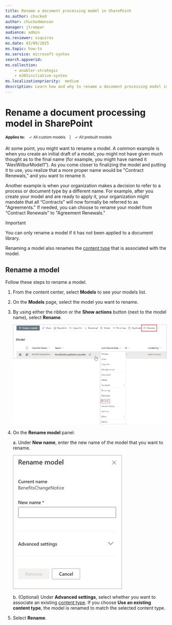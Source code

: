 ```yaml
---
title: Rename a document processing model in SharePoint
ms.author: chucked
author: chuckedmonson
manager: jtremper
audience: admin
ms.reviewer: ssquires
ms.date: 03/09/2025
ms.topic: how-to
ms.service: microsoft-syntex
search.appverid: 
ms.collection: 
    - enabler-strategic
    - m365initiative-syntex
ms.localizationpriority:  medium
description: Learn how and why to rename a document processing model in SharePoint.
---
```


# Rename a document processing model in SharePoint

<sup>**Applies to:**  &ensp; &#10003; All custom models &ensp; | &ensp; &#10003; All prebuilt models</sup>

At some point, you might want to rename a model. A common example is when you create an initial draft of a model, you might not have given much thought as to the final name (for example, you might have named it “AlexWilburModel1”). As you come closer to finalizing the model and putting it to use, you realize that a more proper name would be "Contract Renewals," and you want to rename it.  

Another example is when your organization makes a decision to refer to a process or document type by a different name. For example, after you create your model and are ready to apply it, your organization might mandate that all “Contracts” will now formally be referred to as "Agreements." If needed, you can choose to rename your model from “Contract Renewals” to "Agreement Renewals."

> [!IMPORTANT]
> You can only rename a model if it has not been applied to a document library.

Renaming a model also renames the [content type](/sharepoint/governance/content-type-and-workflow-planning#content-type-overview) that is associated with the model.

## Rename a model

Follow these steps to rename a model.

1. From the content center, select **Models** to see your models list.

2. On the **Models** page, select the model you want to rename.

3. By using either the ribbon or the **Show actions** button (next to the model name), select **Rename**. </br>

    ![Screenshot of the Models page showing a selected model with the Rename options highlighted.](../media/content-understanding/select-model-rename-both.png) </br>

4. On the **Rename model** panel:

   a. Under **New name**, enter the new name of the model that you want to rename.</br>

    ![Screenshot showing the Rename model panel.](../media/content-understanding/rename-model-panel.png) </br>

   b. (Optional) Under **Advanced settings**, select whether you want to associate an existing [content type](/sharepoint/governance/content-type-and-workflow-planning#content-type-overview). If you choose **Use an existing content type**, the model is renamed to match the selected content type.

5. Select **Rename**.


